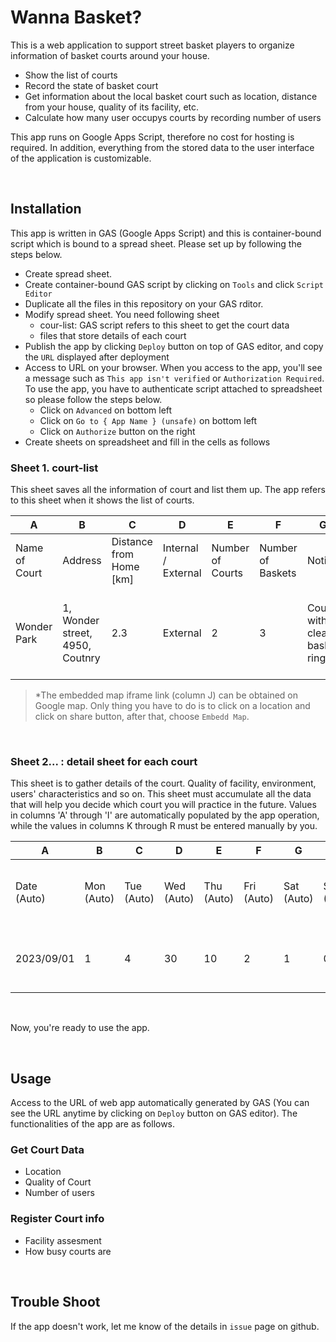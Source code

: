 # Wanna Basket?
This is a web application to support street basket players to organize information of basket courts around your house.
- Show the list of courts
- Record the state of basket court
- Get information about the local basket court such as location, distance from your house, quality of its facility, etc.
- Calculate how many user occupys courts by recording number of users

This app runs on Google Apps Script, therefore no cost for hosting is required. In addition, everything from the stored data to the user interface of the application is customizable.

<br>

## Installation
This app is written in GAS (Google Apps Script) and this is container-bound script which is bound to a spread sheet. Please set up by following the steps below.

- Create spread sheet.
- Create container-bound GAS script by clicking on `Tools` and click `Script Editor`
- Duplicate all the files in this repository on your GAS rditor.
- Modify spread sheet. You need following sheet
    - cour-list: GAS script refers to this sheet to get the court data
    - files that store details of each court
- Publish the app by clicking `Deploy` button on top of GAS editor, and copy the `URL` displayed after deployment
- Access to URL on your browser. When you access to the app, you'll see a message such as `This app isn't verified` or `Authorization Required`. To use the app, you have to authenticate script attached to spreadsheet so please follow the steps below.
    - Click on `Advanced` on bottom left
    - Click on `Go to { App Name } (unsafe)` on bottom left
    - Click on `Authorize` button on the right
- Create sheets on spreadsheet and fill in the cells as follows

### Sheet 1. court-list
This sheet saves all the information of court and list them up. The app refers to this sheet when it shows the list of courts.

| A | B | C | D | E | F | G | H | I | J | K | L | M | 
| ---- | ---- | ---- | ---- | ---- | ---- | ---- | ---- | ---- | ---- | ---- | ---- | ---- |
| Name of Court | Address | Distance from Home [km] | Internal / External | Number of Courts | Number of Baskets | Notice | Latitude | Longitude | Embed GMap iframe Link | site-officiel | reference | Google Map External Link | 
| Wonder Park | 1, Wonder street, 4950, Coutnry | 2.3 | External | 2 | 3 | Court with clean basket rings | 50.84225535372029 | 4.382280568217475 | <i frame src="https://www.google.com/maps/link" /i frame>[^1] | https://official-site.c.o.m | https://reference.c.o.m | No need to type cuz it's automatically filled with two values of coordinates |

> *The embedded map iframe link (column J) can be obtained on Google map. Only thing you have to do is to click on a location and click on share button, after that, choose `Embedd Map`.
 
<br>

### Sheet 2...  : detail sheet for each court
This sheet is to gather details of the court. Quality of facility, environment, users' characteristics and so on. This sheet must accumulate all the data that will help you decide which court you will practice in the future.
Values in columns 'A' through 'I' are automatically populated by the app operation, while the values in columns K through R must be entered manually by you.

| A | B | C | D | E | F | G | H | I | J | K | L | M | N | O | P | Q | R | 
| ---- | ---- | ---- | ---- | ---- | ---- | ---- | ---- | ---- | ---- | ---- | ---- | ---- | ---- | ---- | ---- | ---- | ---- |
| Date <br> (Auto) | Mon <br> (Auto) | Tue <br> (Auto) | Wed <br> (Auto) | Thu <br> (Auto) | Fri <br> (Auto) | Sat <br> (Auto) | Sun <br> (Auto) | Timestamp <br> (Auto) | (Empty) | Hour | User Count | Distance | Pollen | Ring Net | with Fence or without Fence | Ground Quality | Others |
| 2023/09/01 | 1 | 4 | 30 | 10 | 2 | 1 | 0 | 2023/05/26 19:46:00 |  | 19:30 - 21:00 | 5 | Easy (400m from home) | Be careful of Kaplan in April | One ring has no net | Small (1m) | Dents or holes were found | There's free waterserver near the court |

<br>

Now, you're ready to use the app.

<br>


## Usage
Access to the URL of web app automatically generated by GAS (You can see the URL anytime by clicking on `Deploy` button on GAS editor). The functionalities of the app are as follows.

### Get Court Data
- Location
- Quality of Court
- Number of users

### Register Court info
- Facility assesment
- How busy courts are

<br>

## Trouble Shoot
If the app doesn't work, let me know of the details in `issue` page on github.